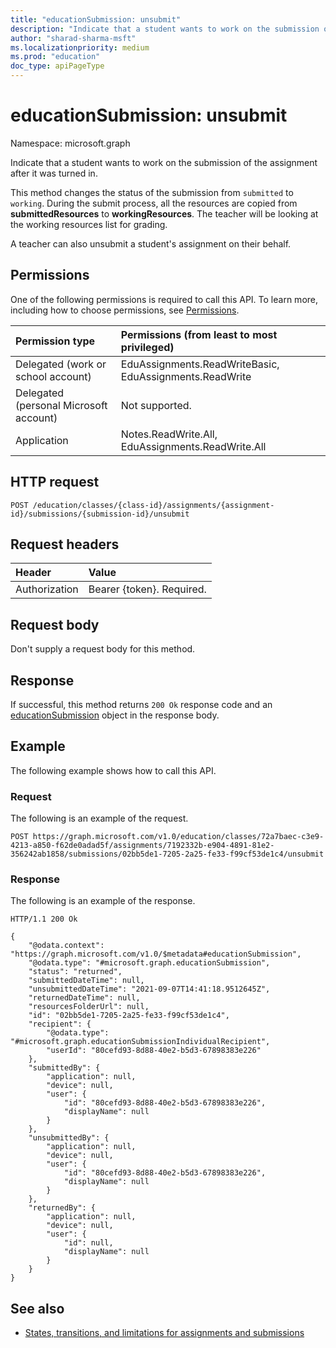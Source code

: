 ```yaml
---
title: "educationSubmission: unsubmit"
description: "Indicate that a student wants to work on the submission of the assignment after it was turned in."
author: "sharad-sharma-msft"
ms.localizationpriority: medium
ms.prod: "education"
doc_type: apiPageType
---
```


# educationSubmission: unsubmit

Namespace: microsoft.graph

Indicate that a student wants to work on the submission of the assignment after it was turned in. 

This method changes the status of the submission from `submitted` to `working`. During the submit process, all the resources are copied from **submittedResources** to  **workingResources**. The teacher will be looking at the working resources list for grading.

A teacher can also unsubmit a student's assignment on their behalf.

## Permissions
One of the following permissions is required to call this API. To learn more, including how to choose permissions, see [Permissions](/graph/permissions-reference).

|Permission type      | Permissions (from least to most privileged)              |
|:--------------------|:---------------------------------------------------------|
|Delegated (work or school account) |  EduAssignments.ReadWriteBasic, EduAssignments.ReadWrite  |
|Delegated (personal Microsoft account) |  Not supported.  |
|Application | Notes.ReadWrite.All, EduAssignments.ReadWrite.All | 

## HTTP request
<!-- { "blockType": "ignored" } -->
```http
POST /education/classes/{class-id}/assignments/{assignment-id}/submissions/{submission-id}/unsubmit
```
## Request headers
| Header       | Value |
|:---------------|:--------|
| Authorization  | Bearer {token}. Required.  |

## Request body
Don't supply a request body for this method.

## Response
If successful, this method returns `200 Ok` response code and an [educationSubmission](../resources/educationsubmission.md) object in the response body.

## Example
The following example shows how to call this API.
### Request
The following is an example of the request.


<!-- {
  "blockType": "request",
  "name": "educationsubmission_unsubmit"
}-->

```http
POST https://graph.microsoft.com/v1.0/education/classes/72a7baec-c3e9-4213-a850-f62de0adad5f/assignments/7192332b-e904-4891-81e2-356242ab1858/submissions/02bb5de1-7205-2a25-fe33-f99cf53de1c4/unsubmit
```


### Response
The following is an example of the response.

<!-- {
  "blockType": "response",
  "truncated": true,
  "@odata.type": "microsoft.graph.educationSubmission"
} -->

```http
HTTP/1.1 200 Ok

{
    "@odata.context": "https://graph.microsoft.com/v1.0/$metadata#educationSubmission",
    "@odata.type": "#microsoft.graph.educationSubmission",
    "status": "returned",
    "submittedDateTime": null,
    "unsubmittedDateTime": "2021-09-07T14:41:18.9512645Z",
    "returnedDateTime": null,
    "resourcesFolderUrl": null,
    "id": "02bb5de1-7205-2a25-fe33-f99cf53de1c4",
    "recipient": {
        "@odata.type": "#microsoft.graph.educationSubmissionIndividualRecipient",
        "userId": "80cefd93-8d88-40e2-b5d3-67898383e226"
    },
    "submittedBy": {
        "application": null,
        "device": null,
        "user": {
            "id": "80cefd93-8d88-40e2-b5d3-67898383e226",
            "displayName": null
        }
    },
    "unsubmittedBy": {
        "application": null,
        "device": null,
        "user": {
            "id": "80cefd93-8d88-40e2-b5d3-67898383e226",
            "displayName": null
        }
    },
    "returnedBy": {
        "application": null,
        "device": null,
        "user": {
            "id": null,
            "displayName": null
        }
    }
}
```

## See also

* [States, transitions, and limitations for assignments and submissions](/graph/assignments-submissions-states-transition)

<!-- uuid: 8fcb5dbc-d5aa-4681-8e31-b001d5168d79
2015-10-25 14:57:30 UTC -->
<!--
{
  "type": "#page.annotation",
  "description": "educationSubmission: unsubmit",
  "keywords": "",
  "section": "documentation",
  "tocPath": "",
  "suppressions": [
  ]
}
-->


